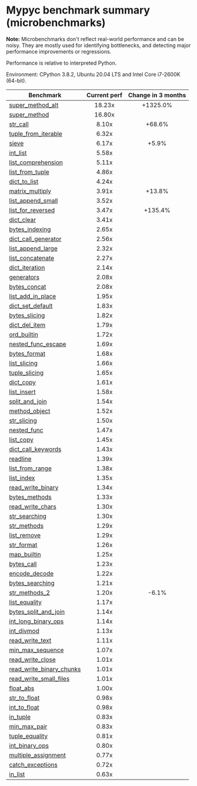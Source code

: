 # Mypyc benchmark summary (microbenchmarks)

**Note:** Microbenchmarks don't reflect real-world performance and can be noisy.
           They are mostly used for identifying bottlenecks, and detecting major performance
           improvements or regressions.

Performance is relative to interpreted Python.

Environment: CPython 3.8.2, Ubuntu 20.04 LTS and Intel Core i7-2600K (64-bit).

| Benchmark | Current perf | Change in 3 months |
| --- | :---: | :---: |
| [super_method_alt](benchmarks/super_method_alt.md) | 18.23x | +1325.0% |
| [super_method](benchmarks/super_method.md) | 16.80x |  |
| [str_call](benchmarks/str_call.md) | 8.10x | +68.6% |
| [tuple_from_iterable](benchmarks/tuple_from_iterable.md) | 6.32x |  |
| [sieve](benchmarks/sieve.md) | 6.17x | +5.9% |
| [int_list](benchmarks/int_list.md) | 5.58x |  |
| [list_comprehension](benchmarks/list_comprehension.md) | 5.11x |  |
| [list_from_tuple](benchmarks/list_from_tuple.md) | 4.86x |  |
| [dict_to_list](benchmarks/dict_to_list.md) | 4.24x |  |
| [matrix_multiply](benchmarks/matrix_multiply.md) | 3.91x | +13.8% |
| [list_append_small](benchmarks/list_append_small.md) | 3.52x |  |
| [list_for_reversed](benchmarks/list_for_reversed.md) | 3.47x | +135.4% |
| [dict_clear](benchmarks/dict_clear.md) | 3.41x |  |
| [bytes_indexing](benchmarks/bytes_indexing.md) | 2.65x |  |
| [dict_call_generator](benchmarks/dict_call_generator.md) | 2.56x |  |
| [list_append_large](benchmarks/list_append_large.md) | 2.32x |  |
| [list_concatenate](benchmarks/list_concatenate.md) | 2.27x |  |
| [dict_iteration](benchmarks/dict_iteration.md) | 2.14x |  |
| [generators](benchmarks/generators.md) | 2.08x |  |
| [bytes_concat](benchmarks/bytes_concat.md) | 2.08x |  |
| [list_add_in_place](benchmarks/list_add_in_place.md) | 1.95x |  |
| [dict_set_default](benchmarks/dict_set_default.md) | 1.83x |  |
| [bytes_slicing](benchmarks/bytes_slicing.md) | 1.82x |  |
| [dict_del_item](benchmarks/dict_del_item.md) | 1.79x |  |
| [ord_builtin](benchmarks/ord_builtin.md) | 1.72x |  |
| [nested_func_escape](benchmarks/nested_func_escape.md) | 1.69x |  |
| [bytes_format](benchmarks/bytes_format.md) | 1.68x |  |
| [list_slicing](benchmarks/list_slicing.md) | 1.66x |  |
| [tuple_slicing](benchmarks/tuple_slicing.md) | 1.65x |  |
| [dict_copy](benchmarks/dict_copy.md) | 1.61x |  |
| [list_insert](benchmarks/list_insert.md) | 1.58x |  |
| [split_and_join](benchmarks/split_and_join.md) | 1.54x |  |
| [method_object](benchmarks/method_object.md) | 1.52x |  |
| [str_slicing](benchmarks/str_slicing.md) | 1.50x |  |
| [nested_func](benchmarks/nested_func.md) | 1.47x |  |
| [list_copy](benchmarks/list_copy.md) | 1.45x |  |
| [dict_call_keywords](benchmarks/dict_call_keywords.md) | 1.43x |  |
| [readline](benchmarks/readline.md) | 1.39x |  |
| [list_from_range](benchmarks/list_from_range.md) | 1.38x |  |
| [list_index](benchmarks/list_index.md) | 1.35x |  |
| [read_write_binary](benchmarks/read_write_binary.md) | 1.34x |  |
| [bytes_methods](benchmarks/bytes_methods.md) | 1.33x |  |
| [read_write_chars](benchmarks/read_write_chars.md) | 1.30x |  |
| [str_searching](benchmarks/str_searching.md) | 1.30x |  |
| [str_methods](benchmarks/str_methods.md) | 1.29x |  |
| [list_remove](benchmarks/list_remove.md) | 1.29x |  |
| [str_format](benchmarks/str_format.md) | 1.26x |  |
| [map_builtin](benchmarks/map_builtin.md) | 1.25x |  |
| [bytes_call](benchmarks/bytes_call.md) | 1.23x |  |
| [encode_decode](benchmarks/encode_decode.md) | 1.22x |  |
| [bytes_searching](benchmarks/bytes_searching.md) | 1.21x |  |
| [str_methods_2](benchmarks/str_methods_2.md) | 1.20x | -6.1% |
| [list_equality](benchmarks/list_equality.md) | 1.17x |  |
| [bytes_split_and_join](benchmarks/bytes_split_and_join.md) | 1.14x |  |
| [int_long_binary_ops](benchmarks/int_long_binary_ops.md) | 1.14x |  |
| [int_divmod](benchmarks/int_divmod.md) | 1.13x |  |
| [read_write_text](benchmarks/read_write_text.md) | 1.11x |  |
| [min_max_sequence](benchmarks/min_max_sequence.md) | 1.07x |  |
| [read_write_close](benchmarks/read_write_close.md) | 1.01x |  |
| [read_write_binary_chunks](benchmarks/read_write_binary_chunks.md) | 1.01x |  |
| [read_write_small_files](benchmarks/read_write_small_files.md) | 1.01x |  |
| [float_abs](benchmarks/float_abs.md) | 1.00x |  |
| [str_to_float](benchmarks/str_to_float.md) | 0.98x |  |
| [int_to_float](benchmarks/int_to_float.md) | 0.98x |  |
| [in_tuple](benchmarks/in_tuple.md) | 0.83x |  |
| [min_max_pair](benchmarks/min_max_pair.md) | 0.83x |  |
| [tuple_equality](benchmarks/tuple_equality.md) | 0.81x |  |
| [int_binary_ops](benchmarks/int_binary_ops.md) | 0.80x |  |
| [multiple_assignment](benchmarks/multiple_assignment.md) | 0.77x |  |
| [catch_exceptions](benchmarks/catch_exceptions.md) | 0.72x |  |
| [in_list](benchmarks/in_list.md) | 0.63x |  |
